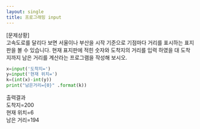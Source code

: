 ```yaml
---
layout: single
title: 프로그래밍 input
---
```

[문제상황]  
고속도로를 달리다 보면 서울이나 부산을 시작 기준으로 기점마다 거리를 표시하는 표지판을 볼 수 있습니다.
현재 표지판에 적힌 숫자와 도착지의 거리를 입력 하였을 대 도착지까지 남은 거리를 계산라는 프로그램을 작성해 보시오.

~~~python
x=input('도착지=')
y=input('현재 위치=')
k=(int(x)-int(y))
print("남은거리={0}" .format(k))
~~~
출력결과  
도착지=200  
현재 위치=6  
남은 거리=194
